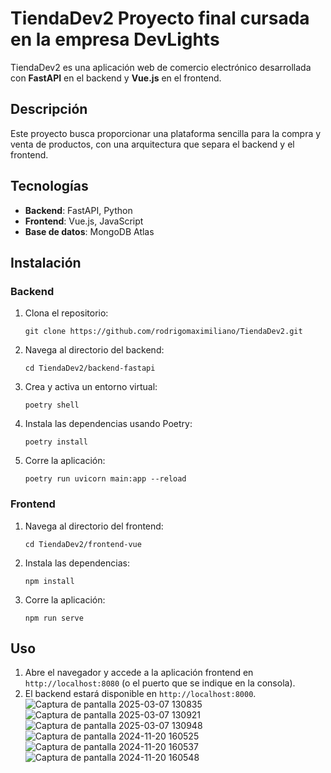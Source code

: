 
# TiendaDev2 Proyecto final cursada en la empresa DevLights

TiendaDev2 es una aplicación web de comercio electrónico desarrollada con **FastAPI** en el backend y **Vue.js** en el frontend.

## Descripción

Este proyecto busca proporcionar una plataforma sencilla para la compra y venta de productos, con una arquitectura que separa el backend y el frontend.

## Tecnologías

- **Backend**: FastAPI, Python
- **Frontend**: Vue.js, JavaScript
- **Base de datos**: MongoDB Atlas

## Instalación

### Backend

1. Clona el repositorio:
   ```
   git clone https://github.com/rodrigomaximiliano/TiendaDev2.git
   ```

2. Navega al directorio del backend:
   ```
   cd TiendaDev2/backend-fastapi
   ```

3. Crea y activa un entorno virtual:
   ```
   poetry shell
   ```


4. Instala las dependencias usando Poetry:
   ```
   poetry install
   ```

5. Corre la aplicación:
   ```
   poetry run uvicorn main:app --reload
   ```

### Frontend

1. Navega al directorio del frontend:
   ```
   cd TiendaDev2/frontend-vue
   ```

2. Instala las dependencias:
   ```
   npm install
   ```

3. Corre la aplicación:
   ```
   npm run serve
   ```

## Uso

1. Abre el navegador y accede a la aplicación frontend en `http://localhost:8080` (o el puerto que se indique en la consola).
2. El backend estará disponible en `http://localhost:8000`.
![Captura de pantalla 2025-03-07 130835](https://github.com/user-attachments/assets/3af24a5d-d479-4d81-98f1-6bf93915b336)
![Captura de pantalla 2025-03-07 130921](https://github.com/user-attachments/assets/da69215b-0c7d-4376-beb6-fa9745fcd10a)
![Captura de pantalla 2025-03-07 130948](https://github.com/user-attachments/assets/cd4cd29d-d942-4d6a-be17-62336eb0b559)
![Captura de pantalla 2024-11-20 160525](https://github.com/user-attachments/assets/c4faa057-ccfa-4343-abe0-5f1363e64b7e)
![Captura de pantalla 2024-11-20 160537](https://github.com/user-attachments/assets/5659ba6a-b739-46d9-809b-ad4126ebd29d)
![Captura de pantalla 2024-11-20 160548](https://github.com/user-attachments/assets/093b39f8-8a3f-4aea-b6f4-f57685d9c613)


